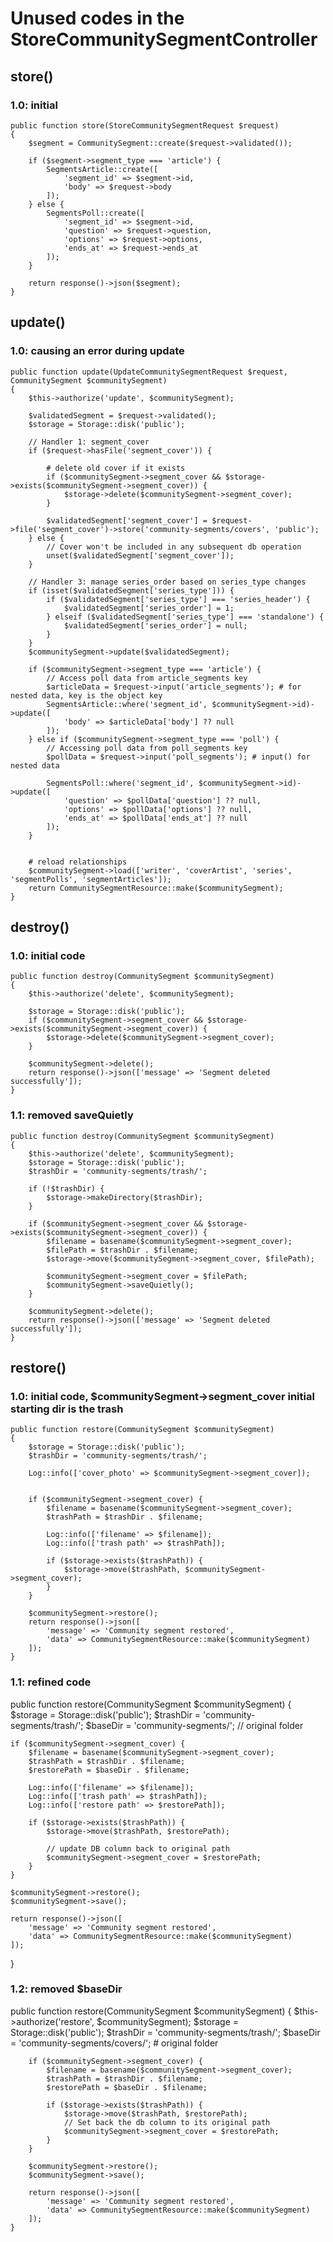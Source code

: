 # Unused codes in the StoreCommunitySegmentController


## store()
### 1.0: initial 
    public function store(StoreCommunitySegmentRequest $request)
    {
        $segment = CommunitySegment::create($request->validated());

        if ($segment->segment_type === 'article') {
            SegmentsArticle::create([
                'segment_id' => $segment->id,
                'body' => $request->body
            ]);
        } else {
            SegmentsPoll::create([
                'segment_id' => $segment->id,
                'question' => $request->question,
                'options' => $request->options,
                'ends_at' => $request->ends_at
            ]);
        }

        return response()->json($segment);
    }

## update()
### 1.0: causing an error during update
    public function update(UpdateCommunitySegmentRequest $request, CommunitySegment $communitySegment)
    {
        $this->authorize('update', $communitySegment);

        $validatedSegment = $request->validated();
        $storage = Storage::disk('public');

        // Handler 1: segment_cover 
        if ($request->hasFile('segment_cover')) {

            # delete old cover if it exists
            if ($communitySegment->segment_cover && $storage->exists($communitySegment->segment_cover)) {
                $storage->delete($communitySegment->segment_cover);
            }

            $validatedSegment['segment_cover'] = $request->file('segment_cover')->store('community-segments/covers', 'public');
        } else {
            // Cover won't be included in any subsequent db operation
            unset($validatedSegment['segment_cover']);
        }

        // Handler 3: manage series_order based on series_type changes
        if (isset($validatedSegment['series_type'])) {
            if ($validatedSegment['series_type'] === 'series_header') {
                $validatedSegment['series_order'] = 1;
            } elseif ($validatedSegment['series_type'] === 'standalone') {
                $validatedSegment['series_order'] = null;
            }
        }
        $communitySegment->update($validatedSegment);

        if ($communitySegment->segment_type === 'article') {
            // Access poll data from article_segments key 
            $articleData = $request->input('article_segments'); # for nested data, key is the object key
            SegmentsArticle::where('segment_id', $communitySegment->id)->update([
                'body' => $articleData['body'] ?? null
            ]);
        } else if ($communitySegment->segment_type === 'poll') {
            // Accessing poll data from poll_segments key 
            $pollData = $request->input('poll_segments'); # input() for nested data 

            SegmentsPoll::where('segment_id', $communitySegment->id)->update([
                'question' => $pollData['question'] ?? null,
                'options' => $pollData['options'] ?? null,
                'ends_at' => $pollData['ends_at'] ?? null
            ]);
        }


        # reload relationships
        $communitySegment->load(['writer', 'coverArtist', 'series', 'segmentPolls', 'segmentArticles']);
        return CommunitySegmentResource::make($communitySegment);
    }

## destroy()
### 1.0: initial code 
    public function destroy(CommunitySegment $communitySegment)
    {
        $this->authorize('delete', $communitySegment);

        $storage = Storage::disk('public');
        if ($communitySegment->segment_cover && $storage->exists($communitySegment->segment_cover)) {
            $storage->delete($communitySegment->segment_cover);
        }

        $communitySegment->delete();
        return response()->json(['message' => 'Segment deleted successfully']);
    }
### 1.1: removed saveQuietly
    public function destroy(CommunitySegment $communitySegment)
    {
        $this->authorize('delete', $communitySegment);
        $storage = Storage::disk('public');
        $trashDir = 'community-segments/trash/';

        if (!$trashDir) {
            $storage->makeDirectory($trashDir);
        }

        if ($communitySegment->segment_cover && $storage->exists($communitySegment->segment_cover)) {
            $filename = basename($communitySegment->segment_cover);
            $filePath = $trashDir . $filename;
            $storage->move($communitySegment->segment_cover, $filePath);

            $communitySegment->segment_cover = $filePath;
            $communitySegment->saveQuietly();
        }

        $communitySegment->delete();
        return response()->json(['message' => 'Segment deleted successfully']);
    }

## restore()
### 1.0: initial code, $communitySegment->segment_cover initial starting dir is the trash 
    public function restore(CommunitySegment $communitySegment)
    {
        $storage = Storage::disk('public');
        $trashDir = 'community-segments/trash/';

        Log::info(['cover_photo' => $communitySegment->segment_cover]);


        if ($communitySegment->segment_cover) {
            $filename = basename($communitySegment->segment_cover);
            $trashPath = $trashDir . $filename;

            Log::info(['filename' => $filename]);
            Log::info(['trash path' => $trashPath]);

            if ($storage->exists($trashPath)) {
                $storage->move($trashPath, $communitySegment->segment_cover);
            }
        }

        $communitySegment->restore();
        return response()->json([
            'message' => 'Community segment restored',
            'data' => CommunitySegmentResource::make($communitySegment)
        ]);
    }
### 1.1: refined code
public function restore(CommunitySegment $communitySegment)
{
    $storage = Storage::disk('public');
    $trashDir = 'community-segments/trash/';
    $baseDir  = 'community-segments/'; // original folder

    if ($communitySegment->segment_cover) {
        $filename = basename($communitySegment->segment_cover);
        $trashPath = $trashDir . $filename;
        $restorePath = $baseDir . $filename;

        Log::info(['filename' => $filename]);
        Log::info(['trash path' => $trashPath]);
        Log::info(['restore path' => $restorePath]);

        if ($storage->exists($trashPath)) {
            $storage->move($trashPath, $restorePath);

            // update DB column back to original path
            $communitySegment->segment_cover = $restorePath;
        }
    }

    $communitySegment->restore();
    $communitySegment->save();

    return response()->json([
        'message' => 'Community segment restored',
        'data' => CommunitySegmentResource::make($communitySegment)
    ]);
}
### 1.2: removed $baseDir
  public function restore(CommunitySegment $communitySegment)
    {
        $this->authorize('restore', $communitySegment);
        $storage = Storage::disk('public');
        $trashDir = 'community-segments/trash/';
        $baseDir  = 'community-segments/covers/'; # original folder


        if ($communitySegment->segment_cover) {
            $filename = basename($communitySegment->segment_cover);
            $trashPath = $trashDir . $filename;
            $restorePath = $baseDir . $filename;

            if ($storage->exists($trashPath)) {
                $storage->move($trashPath, $restorePath);
                // Set back the db column to its original path 
                $communitySegment->segment_cover = $restorePath;
            }
        }

        $communitySegment->restore();
        $communitySegment->save();

        return response()->json([
            'message' => 'Community segment restored',
            'data' => CommunitySegmentResource::make($communitySegment)
        ]);
    }